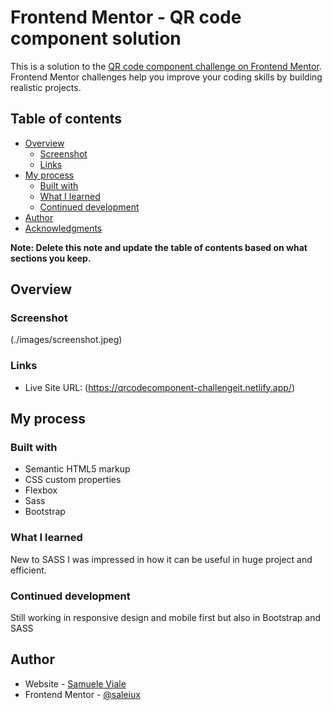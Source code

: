 # Frontend Mentor - QR code component solution

This is a solution to the [QR code component challenge on Frontend Mentor](https://www.frontendmentor.io/challenges/qr-code-component-iux_sIO_H). Frontend Mentor challenges help you improve your coding skills by building realistic projects. 

## Table of contents

- [Overview](#overview)
  - [Screenshot](#screenshot)
  - [Links](#links)
- [My process](#my-process)
  - [Built with](#built-with)
  - [What I learned](#what-i-learned)
  - [Continued development](#continued-development)
- [Author](#author)
- [Acknowledgments](#acknowledgments)

**Note: Delete this note and update the table of contents based on what sections you keep.**

## Overview

### Screenshot

(./images/screenshot.jpeg)

### Links

- Live Site URL: (https://qrcodecomponent-challengeit.netlify.app/)

## My process

### Built with

- Semantic HTML5 markup
- CSS custom properties
- Flexbox
- Sass
- Bootstrap


### What I learned

New to SASS I was impressed in how it can be useful in huge project and efficient. 


### Continued development

Still working in responsive design and mobile first but also in Bootstrap and SASS


## Author

- Website - [Samuele Viale](https://samuele-viale.netlify.app/)
- Frontend Mentor - [@saleiux](https://www.frontendmentor.io/profile/Saleiux)
